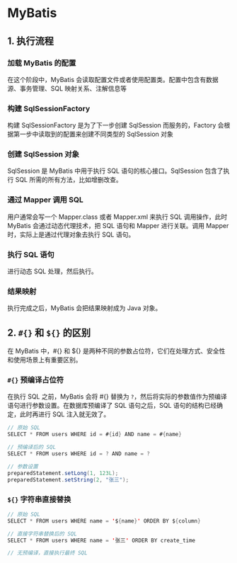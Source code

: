 # MyBatis

## 1. 执行流程

### 加载 MyBatis 的配置

在这个阶段中，MyBatis 会读取配置文件或者使用配置类。配置中包含有数据源、事务管理、SQL 映射关系、注解信息等

### 构建 SqlSessionFactory

构建 SqlSessionFactory 是为了下一步创建 SqlSession 而服务的，Factory 会根据第一步中读取到的配置来创建不同类型的 SqlSession 对象

### 创建 SqlSession 对象

SqlSession 是 MyBatis 中用于执行 SQL 语句的核心接口。SqlSession 包含了执行 SQL 所需的所有方法，比如增删改查。

### 通过 Mapper 调用 SQL

用户通常会写一个 Mapper.class 或者 Mapper.xml 来执行 SQL 调用操作，此时 MyBatis 会通过动态代理技术，把 SQL 语句和 Mapper 进行关联。调用 Mapper 时，实际上是通过代理对象去执行 SQL 语句。

### 执行 SQL 语句

进行动态 SQL 处理，然后执行。

### 结果映射

执行完成之后，MyBatis 会把结果映射成为 Java 对象。

## 2. `#{}` 和 `${}` 的区别

在 MyBatis 中，#{} 和 ${} 是两种不同的参数占位符，它们在处理方式、安全性和使用场景上有重要区别。

### `#{}` 预编译占位符

在执行 SQL 之前，MyBatis 会将 #{} 替换为 `?`，然后将实际的参数值作为预编译语句进行参数设置。在数据库预编译了 SQL 语句之后，SQL 语句的结构已经确定，此时再进行 SQL 注入就无效了。

```java
// 原始 SQL
SELECT * FROM users WHERE id = #{id} AND name = #{name}

// 预编译后的 SQL
SELECT * FROM users WHERE id = ? AND name = ?

// 参数设置
preparedStatement.setLong(1, 123L);
preparedStatement.setString(2, "张三");
```

### `${}` 字符串直接替换

```java
// 原始 SQL
SELECT * FROM users WHERE name = '${name}' ORDER BY ${column}

// 直接字符串替换后的 SQL
SELECT * FROM users WHERE name = '张三' ORDER BY create_time

// 无预编译，直接执行最终 SQL
```

